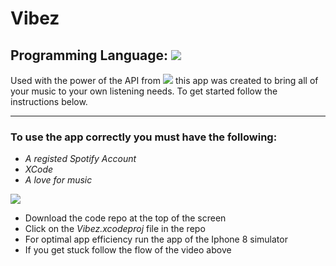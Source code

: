 # Vibez

Programming Language: ![](https://img.shields.io/badge/Swift-FA7343?style=for-the-badge&logo=swift&logoColor=white)
---
Used with the power of the API from ![](https://img.shields.io/badge/Spotify-1ED760?&style=for-the-badge&logo=spotify&logoColor=white)
this app was created to bring all of your music to your own listening needs. To get started follow the instructions below.

---

### To use the app correctly you must have the following:
- *A registed Spotify Account*
- *XCode*
- *A love for music*

![](Preview.gif)

- Download the code repo at the top of the screen
- Click on the  *Vibez.xcodeproj* file in the repo
- For optimal app efficiency run the app of the Iphone 8 simulator
- If you get stuck follow the flow of the video above
